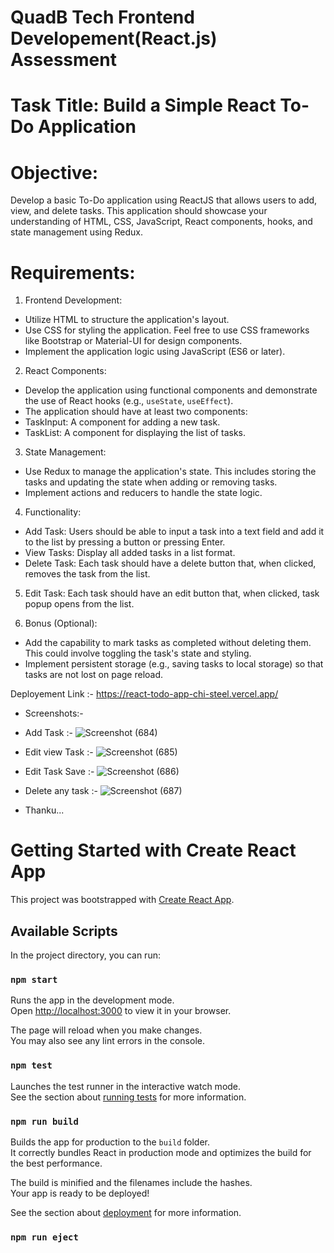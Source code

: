 # QuadB Tech Frontend Developement(React.js) Assessment

# Task Title: Build a Simple React To-Do Application

# Objective: 
Develop a basic To-Do application using ReactJS that allows users to add, view, and delete tasks. This application should showcase your understanding of HTML, CSS, JavaScript, React components, hooks, and state management using Redux.

# Requirements:

1) Frontend Development:
- Utilize HTML to structure the application's layout.
- Use CSS for styling the application. Feel free to use CSS frameworks like Bootstrap or Material-UI for design components.
- Implement the application logic using JavaScript (ES6 or later).

2) React Components:
- Develop the application using functional components and demonstrate the use of React hooks (e.g., `useState`, `useEffect`).
- The application should have at least two components:    
- TaskInput: A component for adding a new task.
- TaskList: A component for displaying the list of tasks.

3) State Management:  
- Use Redux to manage the application's state. This includes storing the tasks and updating the state when adding or removing tasks.
- Implement actions and reducers to handle the state logic.


4) Functionality:
- Add Task: Users should be able to input a task into a text field and add it to the list by pressing a button or pressing Enter.
- View Tasks: Display all added tasks in a list format.
- Delete Task: Each task should have a delete button that, when clicked, removes the task from the list.


5) Edit Task: Each task should have an edit button that, when clicked, task popup opens from the list.

6) Bonus (Optional):
- Add the capability to mark tasks as completed without deleting them. This could involve toggling the task's state and styling.
- Implement persistent storage (e.g., saving tasks to local storage) so that tasks are not lost on page reload.

Deployement Link :- https://react-todo-app-chi-steel.vercel.app/

- Screenshots:-
- Add Task :- 
  ![Screenshot (684)](https://github.com/sachindolase/react-todo-app/assets/125812863/4550b99e-bd65-457c-9a3b-b268a2aacb28)
- Edit view Task :- 
  ![Screenshot (685)](https://github.com/sachindolase/react-todo-app/assets/125812863/fe8785db-1498-40bf-9471-484acf2b0f4a)
- Edit Task Save :- 
  ![Screenshot (686)](https://github.com/sachindolase/react-todo-app/assets/125812863/13bbd933-912e-41d4-bcb8-1b2ca0798a94)
- Delete any task :-
  ![Screenshot (687)](https://github.com/sachindolase/react-todo-app/assets/125812863/5ccb11b9-bc24-4348-afd2-d28f0abb6957)

- Thanku...























# Getting Started with Create React App

This project was bootstrapped with [Create React App](https://github.com/facebook/create-react-app).

## Available Scripts

In the project directory, you can run:

### `npm start`

Runs the app in the development mode.\
Open [http://localhost:3000](http://localhost:3000) to view it in your browser.

The page will reload when you make changes.\
You may also see any lint errors in the console.

### `npm test`

Launches the test runner in the interactive watch mode.\
See the section about [running tests](https://facebook.github.io/create-react-app/docs/running-tests) for more information.

### `npm run build`

Builds the app for production to the `build` folder.\
It correctly bundles React in production mode and optimizes the build for the best performance.

The build is minified and the filenames include the hashes.\
Your app is ready to be deployed!

See the section about [deployment](https://facebook.github.io/create-react-app/docs/deployment) for more information.

### `npm run eject`






